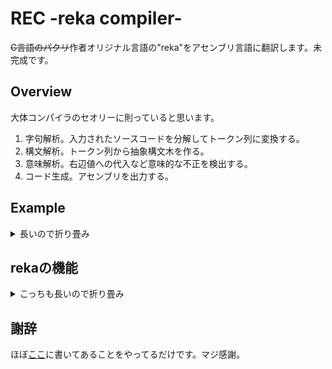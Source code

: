 # REC -reka compiler-
~~C言語のパクリ~~作者オリジナル言語の"reka"をアセンブリ言語に翻訳します。未完成です。

## Overview
大体コンパイラのセオリーに則っていると思います。
1. 字句解析。入力されたソースコードを分解してトークン列に変換する。
1. 構文解析。トークン列から抽象構文木を作る。
1. 意味解析。右辺値への代入など意味的な不正を検出する。
1. コード生成。アセンブリを出力する。

## Example
<details>
  <summary>長いので折り畳み</summary>
    こんな感じのソースファイルexample.rekaがあるとします。フィボナッチ数列の20項目を計算します。
    <pre>
      <code>
        int fibo(int n)
        {
            if(n==1){
                return 1;
            }else if(n==2){
                return 1;
            }else{
                return fibo(n-1)+fibo(n-2);
            }
        }
        int main()
        {
            fibo(20);
            return 0;
        }
      </code>
    </pre>
    これをこうします。結局実行ファイルの生成でgccに頼っているため、このソフトウェアの存在意義は謎です。
    <pre>
      <code>
        $ ./rec.out example.reka example.s
        $ gcc -o example.out example.s
      </code>
    </pre>
    現在rekaには入出力の機能が一切ありません。仕方ないのでgdbで正しく計算できてるか確かめます。<br />
    式を評価した値はraxレジスタに格納されるので、fibo(20)をcallした直後のraxを確かめます。<br />
    ついでにRECにはコード最適化機能も未実装です。0を足したり引いたりpushの直後にpopしてたり到達不能コードがあったりしますがご愛嬌です。
    <pre>
      <code>
        $ gdb example.out
        (gdb) disass main
        Dump of assembler code for function main:
           0x0000000000400531 <+0>:     push   %rbp
           0x0000000000400532 <+1>:     mov    %rsp,%rbp
           0x0000000000400535 <+4>:     sub    $0x0,%rsp
           0x0000000000400539 <+8>:     sub    $0x0,%rsp
           0x000000000040053d <+12>:    pushq  $0x14
           0x000000000040053f <+14>:    pop    %rdi
           0x0000000000400540 <+15>:    callq  0x400482 &lt;fibo&gt;
           0x0000000000400545 <+20>:    add    $0x0,%rsp
           0x0000000000400549 <+24>:    push   %rax
           0x000000000040054a <+25>:    pop    %rax
           0x000000000040054b <+26>:    pushq  $0x0
           0x000000000040054d <+28>:    pop    %rax
           0x000000000040054e <+29>:    mov    %rbp,%rsp
           0x0000000000400551 <+32>:    pop    %rbp
           0x0000000000400552 <+33>:    retq
           0x0000000000400553 <+34>:    add    $0x0,%rsp
           0x0000000000400557 <+38>:    mov    %rbp,%rsp
           0x000000000040055a <+41>:    pop    %rbp
           0x000000000040055b <+42>:    retq
           0x000000000040055c <+43>:    nopl   0x0(%rax)
        End of assembler dump.
        (gdb) start
        Temporary breakpoint 1 at 0x400535
        Starting program: example.out
        <br />
        Temporary breakpoint 1, 0x0000000000400535 in main ()
        (gdb) break *0x400545
        Breakpoint 2 at 0x400545
        (gdb) continue
        Continuing.
        <br />
        Breakpoint 2, 0x0000000000400545 in main ()
        (gdb) print $rax
        $1 = 6765
      </code>
    </pre>
    計算できてました。
</details>

## rekaの機能
<details>
  <summary>こっちも長いので折り畳み</summary>
  ✅は実装済み、🔵はそのうち実装予定。
  
  ### データ
  ✅64bitローカル整数変数の定義<br />
  🔵定義を伴わない宣言<br />
  🔵signedとunsignedの区別<br />
  🔵グローバル変数<br />
  🔵実数型<br />
  🔵ポインタ<br />
  🔵配列<br />
  
  ### 制御文
  ✅if文、else文<br />
  🔵switch文<br />
  ✅while文<br />
  🔵do-while文<br />
  ✅for文<br />
  🔵break文<br />
  🔵continue文<br />
  🔵goto文<br />
  ✅return文<br />
  
  ### 関数
  ✅定義<br />
  ✅シグネチャのチェック<br />
  🔵プロトタイプ宣言<br />
  
  ### 演算子
  
  #### 算術演算子
  ✅単項プラス<br />
  ✅単項マイナス<br />
  ✅加算<br />
  ✅減算<br />
  ✅乗算<br />
  ✅除算<br />
  ✅剰余<br />
  ✅前置インクリメント<br />
  ✅前置デクリメント<br />
  ✅後置インクリメント<br />
  ✅後置デクリメント<br />
  ✅加算代入<br />
  ✅減算代入<br />
  ✅乗算代入<br />
  ✅除算代入<br />
  ✅剰余代入<br />
  
  #### 比較演算子
  ✅等価<br />
  ✅非等価<br />
  ✅小なり<br />
  ✅大なり<br />
  ✅小なりイコール<br />
  ✅大なりイコール<br />
  
  #### 論理演算子
  🔵論理否定<br />
  🔵論理和<br />
  🔵論理積<br />
  
  #### ビット演算子
  🔵ビット否定<br />
  🔵ビット和<br />
  🔵ビット積<br />
  🔵ビット排他的論理和<br />
  🔵左シフト<br />
  🔵右シフト<br />
  🔵ビット和代入<br />
  🔵ビット積代入<br />
  🔵ビット排他的論理和代入<br />
  🔵左シフト代入<br />
  🔵右シフト代入<br />
  
  #### その他
  ✅単純代入<br />
  ✅関数呼び出し<br />
  ✅カンマ<br />
  🔵条件<br />
  🔵配列添え字<br />
  🔵間接<br />
  🔵アドレス<br />
  🔵直接メンバ<br />
  🔵間接メンバ<br />
  🔵キャスト<br />
  🔵sizeof<br />
  
  ### その他
  ✅変数のスコープ<br />
  ✅ブロックコメント<br />
  🔵行コメント<br />
</details>

## 謝辞
ほぼ[ここ](https://www.sigbus.info/compilerbook)に書いてあることをやってるだけです。マジ感謝。
